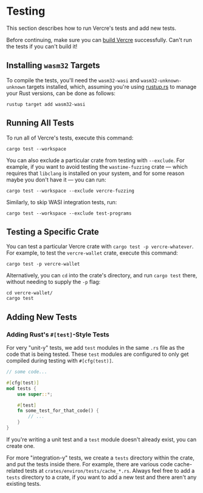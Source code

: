 # Testing

This section describes how to run Vercre's tests and add new tests.

Before continuing, make sure you can [build Vercre](./building.md) successfully. Can't run the tests if you
can't build it!

## Installing `wasm32` Targets

To compile the tests, you'll need the `wasm32-wasi` and
`wasm32-unknown-unknown` targets installed, which, assuming you're using
[rustup.rs](https://rustup.rs) to manage your Rust versions, can be done as
follows:

```shell
rustup target add wasm32-wasi
```

## Running All Tests

To run all of Vercre's tests, execute this command:

```shell
cargo test --workspace
```

You can also exclude a particular crate from testing with `--exclude`. For
example, if you want to avoid testing the `wastime-fuzzing` crate — which
requires that `libclang` is installed on your system, and for some reason maybe
you don't have it — you can run:

```shell
cargo test --workspace --exclude vercre-fuzzing
```

Similarly, to skip WASI integration tests, run:

```shell
cargo test --workspace --exclude test-programs
```

## Testing a Specific Crate

You can test a particular Vercre crate with `cargo test -p
vercre-whatever`. For example, to test the `vercre-wallet` crate, execute
this command:

```shell
cargo test -p vercre-wallet
```

Alternatively, you can `cd` into the crate's directory, and run `cargo test`
there, without needing to supply the `-p` flag:

```shell
cd vercre-wallet/
cargo test
```

## Adding New Tests

### Adding Rust's `#[test]`-Style Tests

For very "unit-y" tests, we add `test` modules in the same `.rs` file as the
code that is being tested. These `test` modules are configured to only get
compiled during testing with `#[cfg(test)]`.

```rust
// some code...

#[cfg(test)]
mod tests {
    use super::*;

    #[test]
    fn some_test_for_that_code() {
        // ...
    }
}
```

If you're writing a unit test and a `test` module doesn't already exist, you can
create one.

For more "integration-y" tests, we create a `tests` directory within the crate,
and put the tests inside there. For example, there are various code
cache-related tests at `crates/environ/tests/cache_*.rs`. Always feel free to
add a `tests` directory to a crate, if you want to add a new test and there
aren't any existing tests.

